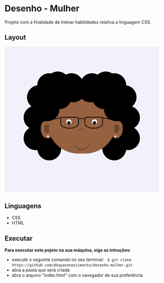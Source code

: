 # Desenho - Mulher 
Projeto com a finalidade de treinar habilidades relativa a linguagem CSS.

## Layout
<img src="./mulher.png" alt= "imagem mulher">     
        
## Linguagens
* CSS
* HTML

## Executar
**Para executar este pojeto na sua máquina, siga as intruções:**
* execute o seguinte comando no seu terminal: 
``` $ git clone https://github.com/dhayananascimento/desenho-mulher.git```
* abra a pasta que será  criada
* abra o arquivo "index.html" com o navegador de sua preferência